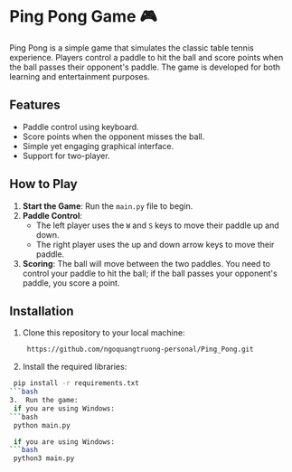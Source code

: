 # Ping Pong Game 🎮
Ping Pong is a simple game that simulates the classic table tennis experience. Players control a paddle to hit the ball and score points when the ball passes their opponent's paddle. The game is developed for both learning and entertainment purposes.
## Features
- Paddle control using keyboard.
- Score points when the opponent misses the ball.
- Simple yet engaging graphical interface.
- Support for two-player.
## How to Play
1. **Start the Game**: Run the `main.py` file to begin.
2. **Paddle Control**: 
   - The left player uses the `W` and `S` keys to move their paddle up and down.
   - The right player uses the up and down arrow keys to move their paddle.
3. **Scoring**: The ball will move between the two paddles. You need to control your paddle to hit the ball; if the ball passes your opponent's paddle, you score a point.
## Installation
1. Clone this repository to your local machine:
   ```bash
    https://github.com/ngoquangtruong-personal/Ping_Pong.git
    ```
2.	Install the required libraries:
   ```bash
    pip install -r requirements.txt
   ```bash
3.	Run the game:
    if you are using Windows:
   ```bash
    python main.py

    if you are using Windows:
   ```bash
    python3 main.py